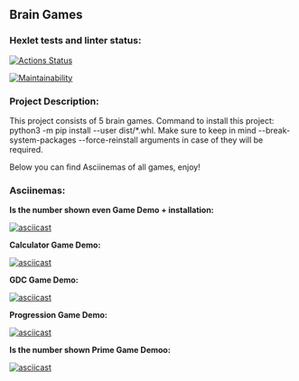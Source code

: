 ## Brain Games

### Hexlet tests and linter status:
[![Actions Status](https://github.com/NikitaVoitko/python-project-49/actions/workflows/hexlet-check.yml/badge.svg)](https://github.com/NikitaVoitko/python-project-49/actions)

[![Maintainability](https://api.codeclimate.com/v1/badges/02499bee5594c4ed9bfb/maintainability)](https://codeclimate.com/github/NikitaVoitko/python-project-49/maintainability)

### Project Description:

This project consists of 5 brain games. 
Command to install this project: python3 -m pip install --user dist/*.whl. Make sure to keep in mind  --break-system-packages --force-reinstall arguments in case of they will be required.

Below you can find Asciinemas of all games, enjoy!

### Asciinemas:

**Is the number shown even Game Demo + installation:**

[![asciicast](https://asciinema.org/a/LXVTznCJvEva0q6uv5xyqhAPg.svg)](https://asciinema.org/a/LXVTznCJvEva0q6uv5xyqhAPg)

**Calculator Game Demo:**

[![asciicast](https://asciinema.org/a/m2Y2a2Ofh86JlH6Kkh24S24IO.svg)](https://asciinema.org/a/m2Y2a2Ofh86JlH6Kkh24S24IO)

**GDC Game Demo:**

[![asciicast](https://asciinema.org/a/rDrcU2FBJpeea45TrVwJQ3MHJ.svg)](https://asciinema.org/a/rDrcU2FBJpeea45TrVwJQ3MHJ)

**Progression Game Demo:**

[![asciicast](https://asciinema.org/a/WsfEVAxM2ZfWMumWhZLmmct2r.svg)](https://asciinema.org/a/WsfEVAxM2ZfWMumWhZLmmct2r)

**Is the number shown Prime Game Demoo:**

[![asciicast](https://asciinema.org/a/ditFWMeBs5qhNmN0W9BJvnXLC.svg)](https://asciinema.org/a/ditFWMeBs5qhNmN0W9BJvnXLC)